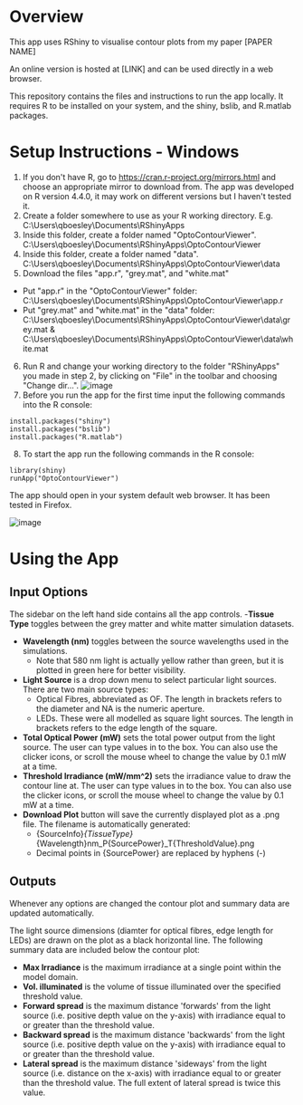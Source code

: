 # Overview
This app uses RShiny to visualise contour plots from my paper [PAPER NAME]

An online version is hosted at [LINK] and can be used directly in a web browser. 

This repository contains the files and instructions to run the app locally. It requires R to be installed on your system, and the shiny, bslib, and R.matlab packages.

# Setup Instructions - Windows

1) If you don't have R, go to https://cran.r-project.org/mirrors.html and choose an appropriate mirror to download from. The app was developed on R version 4.4.0, it may work on different versions but I haven't tested it.
2) Create a folder somewhere to use as your R working directory. E.g. C:\Users\qboesley\Documents\RShinyApps
3) Inside this folder, create a folder named "OptoContourViewer". C:\Users\qboesley\Documents\RShinyApps\OptoContourViewer
4) Inside this folder, create a folder named "data". C:\Users\qboesley\Documents\RShinyApps\OptoContourViewer\data
5) Download the files "app.r", "grey.mat", and "white.mat"
  - Put "app.r" in the "OptoContourViewer" folder: C:\Users\qboesley\Documents\RShinyApps\OptoContourViewer\app.r
  - Put "grey.mat" and "white.mat" in the "data" folder: C:\Users\qboesley\Documents\RShinyApps\OptoContourViewer\data\grey.mat & C:\Users\qboesley\Documents\RShinyApps\OptoContourViewer\data\white.mat
6) Run R and change your working directory to the folder "RShinyApps" you made in step 2, by clicking on "File" in the toolbar and choosing "Change dir...".
![image](https://github.com/qboesley/optical-irradiance-contour-viewer/assets/127060519/20e75cc2-803b-46dd-bc31-67fac6f5a0d9)
7) Before you run the app for the first time input the following commands into the R console:
  ```
  install.packages("shiny")
  install.packages("bslib")
  install.packages("R.matlab")
  ```
8) To start the app run the following commands in the R console:
  ```
  library(shiny)
  runApp("OptoContourViewer")
  ```
  The app should open in your system default web browser. It has been tested in Firefox. 
  
![image](https://github.com/qboesley/optical-irradiance-contour-viewer/assets/127060519/cf03471a-7c12-40cd-8b0d-93b6e5eba49e)

# Using the App
## Input Options
The sidebar on the left hand side contains all the app controls. 
-**Tissue Type** toggles between the grey matter and white matter simulation datasets.
- **Wavelength (nm)** toggles between the source wavelengths used in the simulations.
  - Note that 580 nm light is actually yellow rather than green, but it is plotted in green here for better visibility.
- **Light Source** is a drop down menu to select particular light sources. There are two main source types:
  - Optical Fibres, abbreviated as OF. The length in brackets refers to the diameter and NA is the numeric aperture.
  - LEDs. These were all modelled as square light sources. The length in brackets refers to the edge length of the square.
- **Total Optical Power (mW)** sets the total power output from the light source. The user can type values in to the box. You can also use the clicker icons, or scroll the mouse wheel to change the value by 0.1 mW at a time.
- **Threshold Irradiance (mW/mm^2)** sets the irradiance value to draw the contour line at. The user can type values in to the box. You can also use the clicker icons, or scroll the mouse wheel to change the value by 0.1 mW at a time.
- **Download Plot** button will save the currently displayed plot as a .png file. The filename is automatically generated:
  - {SourceInfo}_{TissueType}_{Wavelength}nm_P{SourcePower}_T{ThresholdValue}.png
  - Decimal points in {SourcePower} are replaced by hyphens (-)

## Outputs
Whenever any options are changed the contour plot and summary data are updated automatically.

The light source dimensions (diamter for optical fibres, edge length for LEDs) are drawn on the plot as a black horizontal line. 
The following summary data are included below the contour plot:
- **Max Irradiance** is the maximum irradiance at a single point within the model domain.
- **Vol. illuminated** is the volume of tissue illuminated over the specified threshold value.
- **Forward spread** is the maximum distance 'forwards' from the light source (i.e. positive depth value on the y-axis) with irradiance equal to or greater than the threshold value.
- **Backward spread** is the maximum distance 'backwards' from the light source (i.e. positive depth value on the y-axis) with irradiance equal to or greater than the threshold value.
- **Lateral spread** is the maximum distance 'sideways' from the light source (i.e. distance on the x-axis) with irradiance equal to or greater than the threshold value. The full extent of lateral spread is twice this value.
